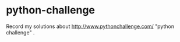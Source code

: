 python-challenge
================


Record my solutions about http://www.pythonchallenge.com/ "python challenge" .

